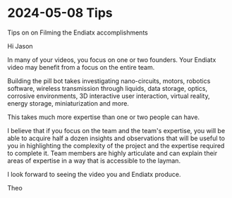 # 2024-05-08 Tips

Tips on on Filming the Endiatx accomplishments

Hi Jason

In many of your videos, you focus on one or two founders. Your Endiatx video may benefit from a focus on the entire team.

Building the pill bot takes investigating nano-circuits, motors, robotics software, wireless transmission through liquids, data storage, optics, corrosive environments, 3D interactive user interaction, virtual reality, energy storage, miniaturization and more.

This takes much more expertise than one or two people can have.

I believe that if you focus on the team and the team's expertise, you will be able to acquire half a dozen insights and observations that will be useful to you in highlighting the complexity of the project and the expertise required to complete it. Team members are highly articulate and can explain their areas of expertise in a way that is accessible to the layman.

I look forward to seeing the video you and Endiatx produce.

Theo





